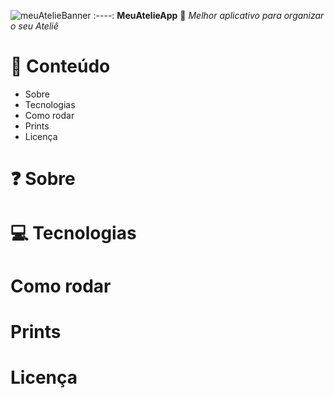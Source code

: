 ![meuAtelieBanner](https://user-images.githubusercontent.com/87739902/234084819-caf235a5-a73d-4cb1-b66b-67a0d44cd520.png)
 :----:
**MeuAtelieApp**
:womans_clothes: _Melhor aplicativo para organizar o seu Ateliê_ 

# :pushpin: Conteúdo

* Sobre
* Tecnologias
* Como rodar
* Prints
* Licença

# :question: Sobre
# :computer: Tecnologias
# Como rodar
# Prints
# Licença
